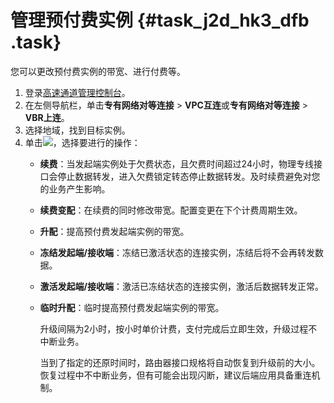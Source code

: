 # 管理预付费实例 {#task_j2d_hk3_dfb .task}

您可以更改预付费实例的带宽、进行付费等。

1.  登录[高速通道管理控制台](https://expressconnectnext.console.aliyun.com)。 
2.  在左侧导航栏，单击**专有网络对等连接** \> **VPC互连**或**专有网络对等连接** \> **VBR上连**。
3.  选择地域，找到目标实例。
4.  单击![](http://static-aliyun-doc.oss-cn-hangzhou.aliyuncs.com/assets/img/21440/155853807812053_zh-CN.png)，选择要进行的操作： 
    -   **续费**：当发起端实例处于欠费状态，且欠费时间超过24小时，物理专线接口会停止数据转发，进入欠费锁定转态停止数据转发。及时续费避免对您的业务产生影响。
    -   **续费变配**：在续费的同时修改带宽。配置变更在下个计费周期生效。
    -   **升配**：提高预付费发起端实例的带宽。
    -   **冻结发起端/接收端**：冻结已激活状态的连接实例，冻结后将不会再转发数据。
    -   **激活发起端/接收端**：激活已冻结状态的连接实例，激活后数据转发正常。
    -   **临时升配**：临时提高预付费发起端实例的带宽。

        升级间隔为2小时，按小时单价计费，支付完成后立即生效，升级过程不中断业务。

        当到了指定的还原时间时，路由器接口规格将自动恢复到升级前的大小。恢复过程中不中断业务，但有可能会出现闪断，建议后端应用具备重连机制。


